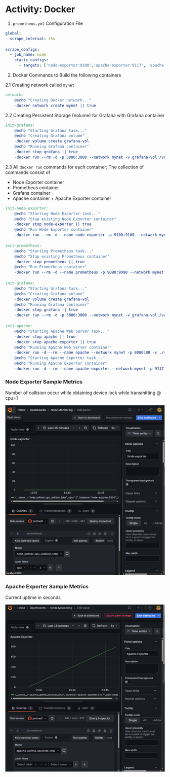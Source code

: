 # Activity: Docker


1. `prometheus.yml` Configuration File

```yml
global:
  scrape_interval: 15s

scrape_configs:
  - job_name: node
    static_configs:
      - targets: ['node-exporter:9100','apache-exporter:9117', 'apache:80']
```

2. Docker Commands to Build the following containers

2.1 Creating network called `mynet`

```makefile
network:
    @echo "Creating Docker network..."
    -docker network create mynet || true
```

2.2 Creating Persistent Storage (Volume) for Grafana with Grafana container

```makefile
init-grafana:
	@echo "Starting Grafana task..."
	@echo "Creating Grafana volume"
	-docker volume create grafana-vol
	@echo "Running Grafana container"
	-docker stop grafana || true
	-docker run --rm -d -p 3000:3000 --network mynet -v grafana-vol:/var/lib/grafana --name grafana grafana/grafana
```

2.3 All `docker run` commands for each container; The collection of commands consist of 
- Node Exporter container
- Prometheus container
- Grafana container
- Apache container + Apache Exporter container

```makefile
init-node-exporter:
	@echo "Starting Node Exporter task..."
	@echo "Stop existing Node Exporter container"
	-docker stop node-exporter || true
	@echo "Run Node Exporter container"
	-docker run --rm -d --name node-exporter -p 9100:9100 --network mynet prom/node-exporter

init-prometheus:
	@echo "Starting Prometheus task..."
	@echo "Stop existing Prometheus container"
	-docker stop prometheus || true
	@echo "Run Prometheus container"
	-docker run --rm -d --name prometheus -p 9090:9090 --network mynet -v ./prometheus.yml:/etc/prometheus/prometheus.yml prom/prometheus

init-grafana:
	@echo "Starting Grafana task..."
	@echo "Creating Grafana volume"
	-docker volume create grafana-vol
	@echo "Running Grafana container"
	-docker stop grafana || true
	-docker run --rm -d -p 3000:3000 --network mynet -v grafana-vol:/var/lib/grafana --name grafana grafana/grafana

init-apache:
	@echo "Starting Apache Web Server task..."
	-docker stop apache || true
	-docker stop apache-exporter || true
	@echo "Running Apache Web Server container"
	-docker run -d --rm --name apache --network mynet -p 8080:80 -v ./status.conf:/etc/apache2/mods-enabled/status.conf ubuntu/apache2
	@echo "Starting Apache Exporter task..."
	@echo "Running Apache Exporter container"
	-docker run -d --rm --name apache-exporter --network mynet -p 9117:9117 bitnami/apache-exporter --scrape_uri="http://apache:80/server-status?auto"
```

### Node Exporter Sample Metrics

Number of collision occur while obtaining device lock while transmitting @ cpu=1

![node_softnet_cpu_collision_total](images/image-1.png)


### Apache Exporter Sample Metrics

Current uptime in seconds

![apache_uptime_seconds_total](images/image.png)